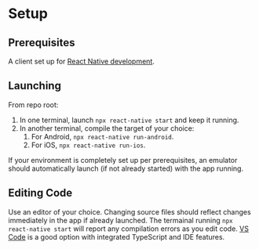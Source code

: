 
# Setup

## Prerequisites

A client set up for [React Native development](https://reactnative.dev/docs/environment-setup).

## Launching

From repo root:
1. In one terminal, launch `npx react-native start` and keep it running.
1. In another terminal, compile the target of your choice:
   1. For Android, `npx react-native run-android`.
   2. For iOS, `npx react-native run-ios`.

If your environment is completely set up per prerequisites, an emulator should automatically launch (if not already started) with the app running.

## Editing Code

Use an editor of your choice. Changing source files should reflect changes immediately in the app if already launched. The termainal running `npx react-native start` will report any compilation errors as you edit code. [VS Code](https://code.visualstudio.com/) is a good option with integrated TypeScript and IDE features.